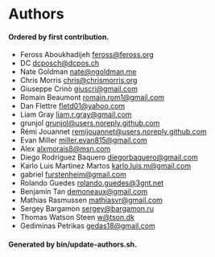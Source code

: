 # Authors

#### Ordered by first contribution.

- Feross Aboukhadijeh <feross@feross.org>
- DC <dcposch@dcpos.ch>
- Nate Goldman <nate@ngoldman.me>
- Chris Morris <chris@chrismorris.org>
- Giuseppe Crinò <giuscri@gmail.com>
- Romain Beaumont <romain.rom1@gmail.com>
- Dan Flettre <fletd01@yahoo.com>
- Liam Gray <liam.r.gray@gmail.com>
- grunjol <grunjol@users.noreply.github.com>
- Rémi Jouannet <remijouannet@users.noreply.github.com>
- Evan Miller <miller.evan815@gmail.com>
- Alex <alxmorais8@msn.com>
- Diego Rodríguez Baquero <diegorbaquero@gmail.com>
- Karlo Luis Martinez Martos <karlo.luis.m@gmail.com>
- gabriel <furstenheim@gmail.com>
- Rolando Guedes <rolando.guedes@3gnt.net>
- Benjamin Tan <demoneaux@gmail.com>
- Mathias Rasmussen <mathiasvr@gmail.com>
- Sergey Bargamon <sergey@bargamon.ru>
- Thomas Watson Steen <w@tson.dk>
- Gediminas Petrikas <gedas18@gmail.com>

#### Generated by bin/update-authors.sh.
